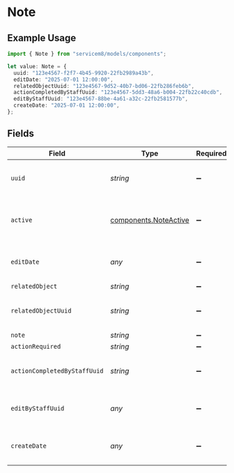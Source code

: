 # Note

## Example Usage

```typescript
import { Note } from "servicem8/models/components";

let value: Note = {
  uuid: "123e4567-f2f7-4b45-9920-22fb2989a43b",
  editDate: "2025-07-01 12:00:00",
  relatedObjectUuid: "123e4567-9d52-40b7-bd06-22fb286feb6b",
  actionCompletedByStaffUuid: "123e4567-5dd3-48a6-b004-22fb22c40cdb",
  editByStaffUuid: "123e4567-88be-4a61-a32c-22fb2581577b",
  createDate: "2025-07-01 12:00:00",
};
```

## Fields

| Field                                                          | Type                                                           | Required                                                       | Description                                                    | Example                                                        |
| -------------------------------------------------------------- | -------------------------------------------------------------- | -------------------------------------------------------------- | -------------------------------------------------------------- | -------------------------------------------------------------- |
| `uuid`                                                         | *string*                                                       | :heavy_minus_sign:                                             | Unique identifier for this record                              | 123e4567-f2f7-4b45-9920-22fb2989a43b                           |
| `active`                                                       | [components.NoteActive](../../models/components/noteactive.md) | :heavy_minus_sign:                                             | Record active/deleted flag.  Valid values are [0,1]            |                                                                |
| `editDate`                                                     | *any*                                                          | :heavy_minus_sign:                                             | Timestamp at which record was last modified                    | 2025-07-01 12:00:00                                            |
| `relatedObject`                                                | *string*                                                       | :heavy_minus_sign:                                             | N/A                                                            |                                                                |
| `relatedObjectUuid`                                            | *string*                                                       | :heavy_minus_sign:                                             | N/A                                                            | 123e4567-9d52-40b7-bd06-22fb286feb6b                           |
| `note`                                                         | *string*                                                       | :heavy_minus_sign:                                             | N/A                                                            |                                                                |
| `actionRequired`                                               | *string*                                                       | :heavy_minus_sign:                                             | N/A                                                            |                                                                |
| `actionCompletedByStaffUuid`                                   | *string*                                                       | :heavy_minus_sign:                                             | N/A                                                            | 123e4567-5dd3-48a6-b004-22fb22c40cdb                           |
| `editByStaffUuid`                                              | *any*                                                          | :heavy_minus_sign:                                             | UUID of Staff Member who last modified record                  | 123e4567-88be-4a61-a32c-22fb2581577b                           |
| `createDate`                                                   | *any*                                                          | :heavy_minus_sign:                                             | Timestamp at which record was last modified                    | 2025-07-01 12:00:00                                            |